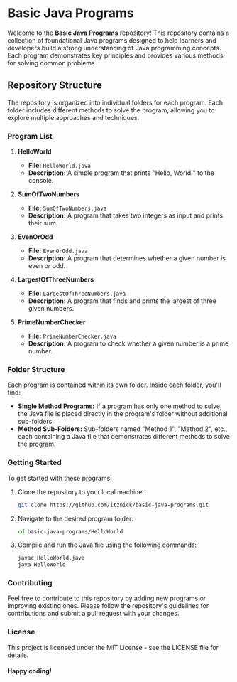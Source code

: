 # Basic Java Programs

Welcome to the **Basic Java Programs** repository! This repository contains a collection of foundational Java programs designed to help learners and developers build a strong understanding of Java programming concepts. Each program demonstrates key principles and provides various methods for solving common problems.

## Repository Structure

The repository is organized into individual folders for each program. Each folder includes different methods to solve the program, allowing you to explore multiple approaches and techniques. 

### Program List

1. **HelloWorld**
   - **File:** `HelloWorld.java`
   - **Description:** A simple program that prints "Hello, World!" to the console.

2. **SumOfTwoNumbers**
   - **File:** `SumOfTwoNumbers.java`
   - **Description:** A program that takes two integers as input and prints their sum.

3. **EvenOrOdd**
   - **File:** `EvenOrOdd.java`
   - **Description:** A program that determines whether a given number is even or odd.

4. **LargestOfThreeNumbers**
   - **File:** `LargestOfThreeNumbers.java`
   - **Description:** A program that finds and prints the largest of three given numbers.
  
5. **PrimeNumberChecker**
   - **File:** `PrimeNumberChecker.java`
   - **Description:** A program to check whether a given number is a prime number.

### Folder Structure

Each program is contained within its own folder. Inside each folder, you'll find:

- **Single Method Programs:** If a program has only one method to solve, the Java file is placed directly in the program's folder without additional sub-folders.
- **Method Sub-Folders:** Sub-folders named "Method 1", "Method 2", etc., each containing a Java file that demonstrates different methods to solve the program.


### Getting Started

To get started with these programs:

1. Clone the repository to your local machine:
   ```bash
   git clone https://github.com/itznick/basic-java-programs.git
   ```

2. Navigate to the desired program folder:
   ```bash
   cd basic-java-programs/HelloWorld
   ```

3. Compile and run the Java file using the following commands:
   ```bash
   javac HelloWorld.java
   java HelloWorld
   ```
### Contributing
Feel free to contribute to this repository by adding new programs or improving existing ones. Please follow the repository's guidelines for contributions and submit a pull request with your changes.

### License
This project is licensed under the MIT License - see the LICENSE file for details.

#### Happy coding!
